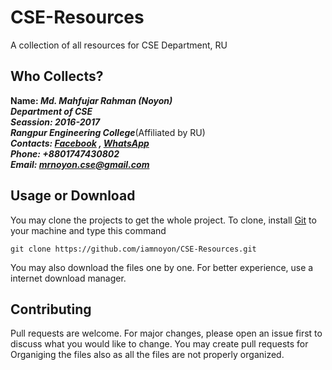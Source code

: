# CSE-Resources #

A collection of all resources for CSE Department, RU

## Who Collects?
**Name: _Md. Mahfujar Rahman (Noyon)_** <br> 
***Department of CSE*** <br> 
***Seassion: 2016-2017*** <br> 
***Rangpur Engineering College***(Affiliated by RU)<br>
***Contacts: [Facebook](https://www.facebook.com/rahman.mahfujar/) , [WhatsApp](https://wa.me/+8801747430802)***<br>
***Phone: +8801747430802***<br>
***Email: mrnoyon.cse@gmail.com***

## Usage or Download
You may clone the projects to get the whole project. To clone, install [Git](https://git-scm.com/) to your machine and type this command  
```git
git clone https://github.com/iamnoyon/CSE-Resources.git
```
You may also download the files one by one. For better experience, use a internet download manager.

## Contributing
Pull requests are welcome. For major changes, please open an issue first to discuss what you would like to change. You may create pull requests for Organiging the files also as all the files are not properly organized.
